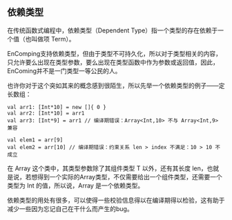 ## 依赖类型

在传统函数式编程中，依赖类型（Dependent Type）指一个类型的存在依赖于一个值（也叫做项 Term）。

EnComping支持依赖类型，但由于类型不可持久化，所以对于类型相关的内容，只允许要么出现在类型参数，要么出现在类型函数中作为参数或返回值，因此，EnComing并不是一门类型一等公民的人。

也许你对于这个突如其来的概念感到很陌生，所以先举一个依赖类型的例子——定长数组：

```ecs
val arr1: [Int*10] = new []{ 0 }
val arr2: [Int*10] = arr1
val arr3: [Int*9] = arr1 // 编译期错误：Array<Int,10> 不与 Array<Int,9> 兼容

val elem1 = arr[9]
val elem2 = arr[10] // 编译期错误：约束关系 len > index 不满足：10 > 10 不成立
```

在 Array 这个类中，其类型参数除了其组件类型 T 以外，还有其长度 len，也就是说，若想得到一个实际的Array类型，不仅需要给出一个组件类型，还需要一个类型为 Int 的值，所以说，Array 是一个依赖类型。

依赖类型的用处有很多，可以使得一些校验信息得以在编译期得以检验，这有助于减少一些因为忘记自己在干什么而产生的bug。

